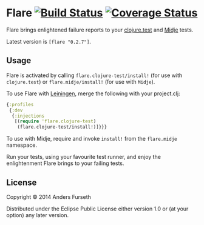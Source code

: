 # Flare [![Build Status](https://travis-ci.org/andersfurseth/flare.svg?branch=master)](https://travis-ci.org/andersfurseth/flare) [![Coverage Status](https://img.shields.io/coveralls/andersfurseth/flare.svg)](https://coveralls.io/r/andersfurseth/flare)

Flare brings enlightened failure reports to your [clojure.test](http://richhickey.github.io/clojure/clojure.test-api.html) and [Midje](https://github.com/marick/Midje) tests.

Latest version is `[flare "0.2.7"]`.

## Usage

Flare is activated by calling `flare.clojure-test/install!` (for use with `clojure.test`) or `flare.midje/install!` (for use with `Midje`).

To use Flare with [Leiningen](http://leiningen.org/), merge the following with your project.clj:

```clojure
{:profiles
 {:dev
  {:injections
   [(require 'flare.clojure-test)
    (flare.clojure-test/install!)]}}}
```

To use with Midje, require and invoke `install!` from the `flare.midje` namespace.

Run your tests, using your favourite test runner, and enjoy the enlightenment Flare brings to your failing tests.

## License

Copyright © 2014 Anders Furseth

Distributed under the Eclipse Public License either version 1.0 or (at
your option) any later version.
